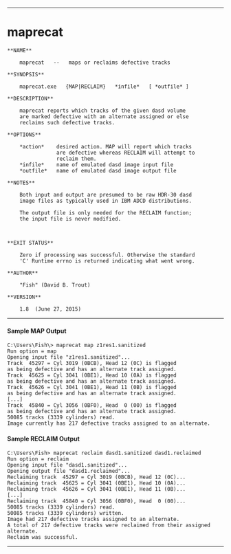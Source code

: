 -----------------------------------------------------------------------


#                             maprecat


    **NAME**

        maprecat   --   maps or reclaims defective tracks

    **SYNOPSIS**

        maprecat.exe   {MAP|RECLAIM}   *infile*   [ *outfile* ]

    **DESCRIPTION**

        maprecat reports which tracks of the given dasd volume
        are marked defective with an alternate assigned or else
        reclaims such defective tracks.

    **OPTIONS**

        *action*    desired action. MAP will report which tracks
                    are defective whereas RECLAIM will attempt to
                    reclaim them.
        *infile*    name of emulated dasd image input file
        *outfile*   name of emulated dasd image output file

    **NOTES**

        Both input and output are presumed to be raw HDR-30 dasd
        image files as typically used in IBM ADCD distributions.

        The output file is only needed for the RECLAIM function;
        the input file is never modified.



    **EXIT STATUS**

        Zero if processing was successful. Otherwise the standard
        'C' Runtime errno is returned indicating what went wrong.

    **AUTHOR**

        "Fish" (David B. Trout)

    **VERSION**

        1.8  (June 27, 2015)


-----------------------------------------------------------------------


####                    Sample MAP Output


    C:\Users\Fish\> maprecat map z1res1.sanitized
    Run option = map
    Opening input file "z1res1.sanitized"...
    Track  45297 = Cyl 3019 (0BCB), Head 12 (0C) is flagged
    as being defective and has an alternate track assigned.
    Track  45625 = Cyl 3041 (0BE1), Head 10 (0A) is flagged
    as being defective and has an alternate track assigned.
    Track  45626 = Cyl 3041 (0BE1), Head 11 (0B) is flagged
    as being defective and has an alternate track assigned.
    [...]
    Track  45840 = Cyl 3056 (0BF0), Head  0 (00) is flagged
    as being defective and has an alternate track assigned.
    50085 tracks (3339 cylinders) read.
    Image currently has 217 defective tracks assigned to an alternate.



####                    Sample RECLAIM Output


    C:\Users\Fish> maprecat reclaim dasd1.sanitized dasd1.reclaimed
    Run option = reclaim
    Opening input file "dasd1.sanitized"...
    Opening output file "dasd1.reclaimed"...
    Reclaiming track  45297 = Cyl 3019 (0BCB), Head 12 (0C)...
    Reclaiming track  45625 = Cyl 3041 (0BE1), Head 10 (0A)...
    Reclaiming track  45626 = Cyl 3041 (0BE1), Head 11 (0B)...
    [...]
    Reclaiming track  45840 = Cyl 3056 (0BF0), Head  0 (00)...
    50085 tracks (3339 cylinders) read.
    50085 tracks (3339 cylinders) written.
    Image had 217 defective tracks assigned to an alternate.
    A total of 217 defective tracks were reclaimed from their assigned alternate.
    Reclaim was successful.


-----------------------------------------------------------------------
